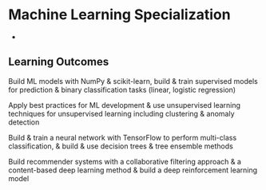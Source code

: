 # Machine Learning Specialization
-


## Learning Outcomes
Build ML models with NumPy & scikit-learn, build & train supervised models for prediction & binary classification tasks (linear, logistic regression)

Apply best practices for ML development & use unsupervised learning techniques for unsupervised learning including clustering & anomaly detection

Build & train a neural network with TensorFlow to perform multi-class classification, & build & use decision trees & tree ensemble methods

Build recommender systems with a collaborative filtering approach & a content-based deep learning method & build a deep reinforcement learning model